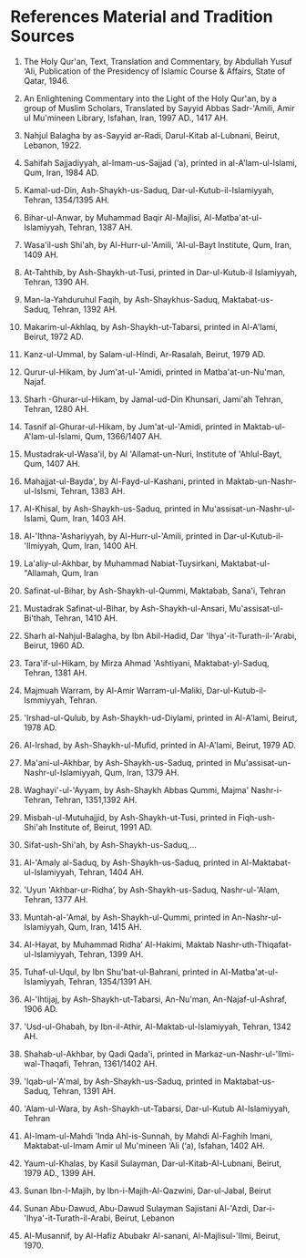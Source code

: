 References Material and Tradition Sources
=========================================

1. The Holy Qur'an, Text, Translation and Commentary, by Abdullah Yusuf
‘Ali, Publication of the Presidency of Islamic Course & Affairs, State
of Qatar, 1946.

2. An Enlightening Commentary into the Light of the Holy Qur'an, by a
group of Muslim Scholars, Translated by Sayyid Abbas Sadr-'Amili, Amir
ul Mu'mineen Library, Isfahan, Iran, 1997 AD., 1417 AH.

3. Nahjul Balagha by as-Sayyid ar-Radi, Darul-Kitab al-Lubnani, Beirut,
Lebanon, 1922.

4. Sahifah Sajjadiyyah, al-Imam-us-Sajjad (‘a), printed in
al-A'lam-ul-Islami, Qum, Iran, 1984 AD.

5. Kamal-ud-Din, Ash-Shaykh-us-Saduq, Dar-ul-Kutub-il-Islamiyyah,
Tehran, 1354/1395 AH.

6. Bihar-ul-Anwar, by Muhammad Baqir Al-Majlisi,
Al-Matba'at-ul-Islamiyyah, Tehran, 1387 AH.

7. Wasa'il-ush Shi'ah, by Al-Hurr-ul-'Amili, 'Al-ul-Bayt Institute, Qum,
Iran, 1409 AH.

8. At-Tahthib, by Ash-Shaykh-ut-Tusi, printed in Dar-ul-Kutub-il
Islamiyyah, Tehran, 1390 AH.

9. Man-la-Yahduruhul Faqih, by Ash-Shaykhus-Saduq, Maktabat-us-Saduq,
Tehran, 1392 AH.

10. Makarim-ul-Akhlaq, by Ash-Shaykh-ut-Tabarsi, printed in Al-A'lami,
Beirut, 1972 AD.

11. Kanz-ul-Ummal, by Salam-ul-Hindi, Ar-Rasalah, Beirut, 1979 AD.

12. Qurur-ul-Hikam, by Jum'at-ul-'Amidi, printed in Matba'at-un-Nu'man,
Najaf.

13. Sharh -Ghurar-ul-Hikam, by Jamal-ud-Din Khunsari, Jami'ah Tehran,
Tehran, 1280 AH.

14. Tasnif al-Ghurar-ul-Hikam, by Jum'at-ul-'Amidi, printed in
Maktab-ul-A'lam-ul-Islami, Qum, 1366/1407 AH.

15. Mustadrak-ul-Wasa'il, by Al 'Allamat-un-Nuri, Institute of
'Ahlul-Bayt, Qum, 1407 AH.

16. Mahajjat-ul-Bayda', by Al-Fayd-ul-Kashani, printed in
Maktab-un-Nashr-ul-IsIsmi, Tehran, 1383 AH.

17. Al-Khisal, by Ash-Shaykh-us-Saduq, printed in
Mu'assisat-un-Nashr-ul-Islami, Qum, Iran, 1403 AH.

18. Al-'Ithna-'Ashariyyah, by Al-Hurr-ul-'Amili, printed in
Dar-ul-Kutub-il-'Ilmiyyah, Qum, Iran, 1400 AH.

19. La'aliy-ul-Akhbar, by Muhammad Nabiat-Tuysirkani,
Maktabat-ul-"Allamah, Qum, Iran

20. Safinat-ul-Bihar, by Ash-Shaykh-ul-Qummi, Maktabab, Sana'i, Tehran

21. Mustadrak Safinat-ul-Bihar, by Ash-Shaykh-ul-Ansari,
Mu'assisat-ul-Bi'thah, Tehran, 1410 AH.

22. Sharh al-Nahjul-Balagha, by Ibn Abil-Hadid, Dar
'Ihya'-it-Turath-il-'Arabi, Beirut, 1960 AD.

23. Tara'if-ul-Hikam, by Mirza Ahmad 'Ashtiyani, Maktabat-yl-Saduq,
Tehran, 1381 AH.

24. Majmuah Warram, by Al-Amir Warram-ul-Maliki,
Dar-ul-Kutub-il-Ismmiyyah, Tehran.

25. 'Irshad-ul-Qulub, by Ash-Shaykh-ud-Diylami, printed in Al-A'lami,
Beirut, 1978 AD.

26. Al-Irshad, by Ash-Shaykh-ul-Mufid, printed in Al-A'lami, Beirut,
1979 AD.

27. Ma'ani-ul-Akhbar, by Ash-Shaykh-us-Saduq, printed in
Mu'assisat-un-Nashr-ul-Islamiyyah, Qum, Iran, 1379 AH.

28. Waghayi'-ul-'Ayyam, by Ash-Shaykh Abbas Qummi, Majma'
Nashr-i-Tehran, Tehran, 1351,1392 AH.

29. Misbah-ul-Mutuhajjid, by Ash-Shaykh-ut-Tusi, printed in
Fiqh-ush-Shi'ah Institute of, Beirut, 1991 AD.

30. Sifat-ush-Shi'ah, by Ash-Shaykh-us-Saduq,...

31. Al-'Amaly al-Saduq, by Ash-Shaykh-us-Saduq, printed in
Al-Maktabat-ul-Islamiyyah, Tehran, 1404 AH.

32. 'Uyun 'Akhbar-ur-Ridha’, by Ash-Shaykh-us-Saduq, Nashr-ul-'Alam,
Tehran, 1377 AH.

33. Muntah-al-'Amal, by Ash-Shaykh-ul-Qummi, printed in
An-Nashr-ul-Islamiyyah, Qum, Iran, 1415 AH.

34. Al-Hayat, by Muhammad Ridha’ Al-Hakimi, Maktab
Nashr-uth-Thiqafat-ul-Islamiyyah, Tehran, 1399 AH.

35. Tuhaf-ul-Uqul, by Ibn Shu'bat-ul-Bahrani, printed in
Al-Matba'at-ul-Islamiyyah, Tehran, 1354/1391 AH.

36. Al-'Ihtijaj, by Ash-Shaykh-ut-Tabarsi, An-Nu'man,
An-Najaf-ul-Ashraf, 1906 AD.

37. 'Usd-ul-Ghabah, by Ibn-il-Athir, Al-Maktab-ul-Islamiyyah, Tehran,
1342 AH.

38. Shahab-ul-Akhbar, by Qadi Qada'i, printed in
Markaz-un-Nashr-ul-'llmi-wal-Thaqafi, Tehran, 1361/1402 AH.

39. 'Iqab-ul-'A'mal, by Ash-Shaykh-us-Saduq, printed in
Maktabat-us-Saduq, Tehran, 1391 AH.

40. 'Alam-ul-Wara, by Ash-Shaykh-ut-Tabarsi, Dar-ul-Kutub Al-Islamiyyah,
Tehran

41. Al-Imam-ul-Mahdi 'Inda Ahl-is-Sunnah, by Mahdi Al-Faghih Imani,
Maktabat-ul-Imam Amir ul Mu'mineen ‘Ali (‘a), Isfahan, 1402 AH.

42. Yaum-ul-Khalas, by KasiI Sulayman, Dar-ul-Kitab-Al-Lubnani, Beirut,
1979 AD., 1399 AH.

43. Sunan Ibn-I-Majih, by lbn-i-Majih-Al-Qazwini, Dar-ul-Jabal, Beirut

44. Sunan Abu-Dawud, Abu-Dawud Sulayman Sajistani Al-'Azdi,
Dar-i-'Ihya'-it-Turath-il-Arabi, Beirut, Lebanon

45. Al-Musannif, by Al-Hafiz Abubakr Al-sanani, Al-Majlisul-'Ilmi,
Beirut, 1970.


